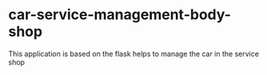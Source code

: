 # car-service-management-body-shop
This application is based on the flask helps to manage the car in the service shop
